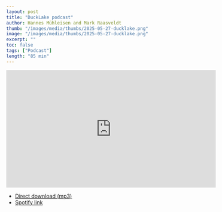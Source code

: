 ```yaml
---
layout: post
title: "DuckLake podcast"
author: Hannes Mühleisen and Mark Raasveldt
thumb: "/images/media/thumbs/2025-05-27-ducklake.png"
image: "/images/media/thumbs/2025-05-27-ducklake.png"
excerpt: ""
toc: false
tags: ["Podcast"]
length: "85 min"
---
```


<div class="video-container">
<iframe width="560" height="315" src="https://www.youtube-nocookie.com/embed/zeonmOO9jm4?si=7nUCLymvtVwG51nc" title="YouTube video player" frameborder="0" allow="accelerometer; autoplay; clipboard-write; encrypted-media; gyroscope; picture-in-picture; web-share" referrerpolicy="strict-origin-when-cross-origin" allowfullscreen></iframe>
</div>

* [Direct download (mp3)](http://blobs.duckdb.org/podcasts/introducing-ducklake-podcast.mp3)
* [Spotify link](https://open.spotify.com/episode/3Xr8PGX2pwbh6MHAeWJWFs)
